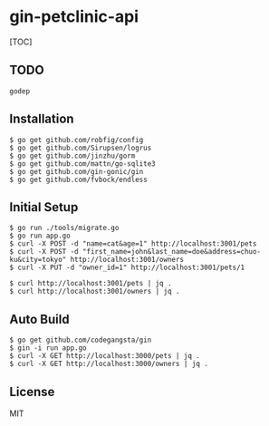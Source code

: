 # gin-petclinic-api
[TOC]

## TODO
    godep

## Installation

    $ go get github.com/robfig/config
    $ go get github.com/Sirupsen/logrus
    $ go get github.com/jinzhu/gorm
    $ go get github.com/mattn/go-sqlite3
    $ go get github.com/gin-gonic/gin
    $ go get github.com/fvbock/endless

## Initial Setup

    $ go run ./tools/migrate.go
    $ go run app.go
    $ curl -X POST -d "name=cat&age=1" http://localhost:3001/pets
    $ curl -X POST -d "first_name=john&last_name=doe&address=chuo-ku&city=tokyo" http://localhost:3001/owners
    $ curl -X PUT -d "owner_id=1" http://localhost:3001/pets/1

    $ curl http://localhost:3001/pets | jq .
    $ curl http://localhost:3001/owners | jq .

## Auto Build

    $ go get github.com/codegangsta/gin
    $ gin -i run app.go
    $ curl -X GET http://localhost:3000/pets | jq .
    $ curl -X GET http://localhost:3000/owners | jq .

## License

MIT

